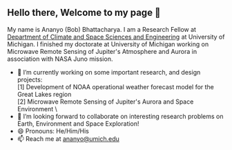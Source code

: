 ## Hello there, Welcome to my page 👋

My name is Ananyo (Bob) Bhattacharya. I am a Research Fellow at [Department of Climate and Space Sciences and Engineering](https://clasp.engin.umich.edu/) at University of Michigan. I finished my doctorate at University of Michigan working on Microwave Remote Sensing of Jupiter's Atmosphere and Aurora in association with NASA Juno mission.

* 🔭 I’m currently working on some important research, and design projects: \
[1]   Development of NOAA operational weather forecast model for the Great Lakes region \
[2]   Microwave Remote Sensing of Jupiter's Aurora and Space Environment \
* 👯 I’m looking forward to collaborate on interesting research problems on Earth, Environment and Space Exploration! 
* 😄 Pronouns: He/Him/His
* 📫 Reach me at ananyo@umich.edu


<!--
**GalacticBobster/GalacticBobster** is a ✨ _special_ ✨ repository because its `README.md` (this file) appears on your GitHub profile.

Here are some ideas to get you started:

- 🔭 I’m currently working on ...
- 🌱 I’m currently learning ...
- 👯 I’m looking to collaborate on ...
- 🤔 I’m looking for help with ...
- 💬 Ask me about ...
- 📫 How to reach me: ...
- 😄 Pronouns: ...
- ⚡ Fun fact: ...
-->
